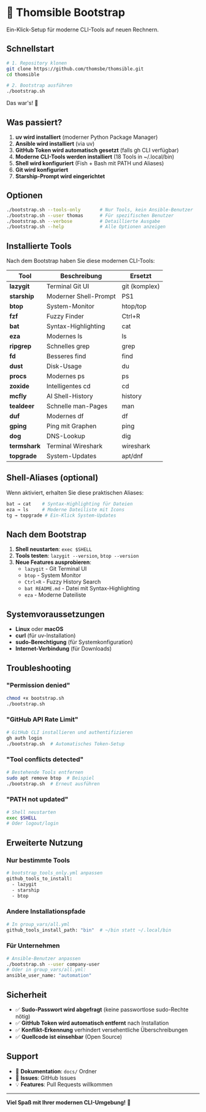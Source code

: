 # 🚀 Thomsible Bootstrap

Ein-Klick-Setup für moderne CLI-Tools auf neuen Rechnern.

## Schnellstart

```bash
# 1. Repository klonen
git clone https://github.com/thomsbe/thomsible.git
cd thomsible

# 2. Bootstrap ausführen
./bootstrap.sh
```

Das war's! 🎉

## Was passiert?

1. **uv wird installiert** (moderner Python Package Manager)
2. **Ansible wird installiert** (via uv)
3. **GitHub Token wird automatisch gesetzt** (falls gh CLI verfügbar)
4. **Moderne CLI-Tools werden installiert** (18 Tools in ~/.local/bin)
5. **Shell wird konfiguriert** (Fish + Bash mit PATH und Aliases)
6. **Git wird konfiguriert**
7. **Starship-Prompt wird eingerichtet**

## Optionen

```bash
./bootstrap.sh --tools-only       # Nur Tools, kein Ansible-Benutzer
./bootstrap.sh --user thomas      # Für spezifischen Benutzer
./bootstrap.sh --verbose          # Detaillierte Ausgabe
./bootstrap.sh --help             # Alle Optionen anzeigen
```

## Installierte Tools

Nach dem Bootstrap haben Sie diese modernen CLI-Tools:

| Tool | Beschreibung | Ersetzt |
|------|-------------|---------|
| **lazygit** | Terminal Git UI | git (komplex) |
| **starship** | Moderner Shell-Prompt | PS1 |
| **btop** | System-Monitor | htop/top |
| **fzf** | Fuzzy Finder | Ctrl+R |
| **bat** | Syntax-Highlighting | cat |
| **eza** | Modernes ls | ls |
| **ripgrep** | Schnelles grep | grep |
| **fd** | Besseres find | find |
| **dust** | Disk-Usage | du |
| **procs** | Modernes ps | ps |
| **zoxide** | Intelligentes cd | cd |
| **mcfly** | AI Shell-History | history |
| **tealdeer** | Schnelle man-Pages | man |
| **duf** | Modernes df | df |
| **gping** | Ping mit Graphen | ping |
| **dog** | DNS-Lookup | dig |
| **termshark** | Terminal Wireshark | wireshark |
| **topgrade** | System-Updates | apt/dnf |

## Shell-Aliases (optional)

Wenn aktiviert, erhalten Sie diese praktischen Aliases:

```bash
bat → cat    # Syntax-Highlighting für Dateien
eza → ls     # Moderne Dateiliste mit Icons
tg → topgrade # Ein-Klick System-Updates
```

## Nach dem Bootstrap

1. **Shell neustarten**: `exec $SHELL`
2. **Tools testen**: `lazygit --version`, `btop --version`
3. **Neue Features ausprobieren**:
   - `lazygit` - Git Terminal UI
   - `btop` - System Monitor
   - `Ctrl+R` - Fuzzy History Search
   - `bat README.md` - Datei mit Syntax-Highlighting
   - `eza` - Moderne Dateiliste

## Systemvoraussetzungen

- **Linux** oder **macOS**
- **curl** (für uv-Installation)
- **sudo-Berechtigung** (für Systemkonfiguration)
- **Internet-Verbindung** (für Downloads)

## Troubleshooting

### "Permission denied"
```bash
chmod +x bootstrap.sh
./bootstrap.sh
```

### "GitHub API Rate Limit"
```bash
# GitHub CLI installieren und authentifizieren
gh auth login
./bootstrap.sh  # Automatisches Token-Setup
```

### "Tool conflicts detected"
```bash
# Bestehende Tools entfernen
sudo apt remove btop  # Beispiel
./bootstrap.sh  # Erneut ausführen
```

### "PATH not updated"
```bash
# Shell neustarten
exec $SHELL
# Oder logout/login
```

## Erweiterte Nutzung

### Nur bestimmte Tools
```bash
# bootstrap_tools_only.yml anpassen
github_tools_to_install:
  - lazygit
  - starship
  - btop
```

### Andere Installationspfade
```bash
# In group_vars/all.yml
github_tools_install_path: "bin"  # ~/bin statt ~/.local/bin
```

### Für Unternehmen
```bash
# Ansible-Benutzer anpassen
./bootstrap.sh --user company-user
# Oder in group_vars/all.yml:
ansible_user_name: "automation"
```

## Sicherheit

- ✅ **Sudo-Passwort wird abgefragt** (keine passwortlose sudo-Rechte nötig)
- ✅ **GitHub Token wird automatisch entfernt** nach Installation
- ✅ **Konflikt-Erkennung** verhindert versehentliche Überschreibungen
- ✅ **Quellcode ist einsehbar** (Open Source)

## Support

- 📖 **Dokumentation**: `docs/` Ordner
- 🐛 **Issues**: GitHub Issues
- 💡 **Features**: Pull Requests willkommen

---

**Viel Spaß mit Ihrer modernen CLI-Umgebung!** 🚀
